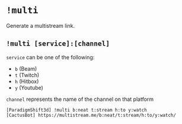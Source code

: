 # `!multi`

Generate a multistream link.

## `!multi [service]:[channel]`

`service` can be one of the following:
 - `b` (Beam)
 - `t` (Twitch)
 - `h` (Hitbox)
 - `y` (Youtube)

`channel` represents the name of the channel on that platform

```
[ParadigmShift3d] !multi b:neat t:stream h:to y:watch
[CactusBot] https://multistream.me/b:neat/t:stream/h:to/y:watch/
```
